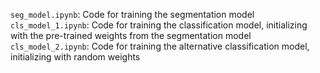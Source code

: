 `seg_model.ipynb`: Code for training the segmentation model  
`cls_model_1.ipynb`: Code for training the classification model, initializing with the pre-trained weights from the segmentation model  
`cls_model_2.ipynb`: Code for training the alternative classification model, initializing with random weights  
